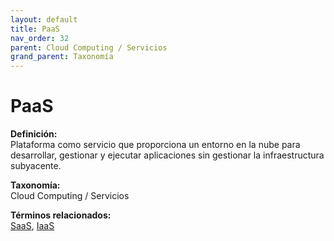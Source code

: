 ```yaml
---
layout: default
title: PaaS
nav_order: 32
parent: Cloud Computing / Servicios
grand_parent: Taxonomía
---
```


# PaaS

**Definición:**  
Plataforma como servicio que proporciona un entorno en la nube para desarrollar, gestionar y ejecutar aplicaciones sin gestionar la infraestructura subyacente.

**Taxonomía:**  
Cloud Computing / Servicios

**Términos relacionados:**  
[SaaS](https://maleniski.github.io/diccionario-angl-tec-mx/docs/taxonomia/cloud--computing--/--servicios/saas.html), [IaaS](https://maleniski.github.io/diccionario-angl-tec-mx/docs/taxonomia/cloud--computing--/--servicios/iaas.html)
